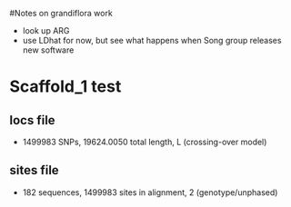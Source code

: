 #Notes on grandiflora work

* look up ARG
* use LDhat for now, but see what happens when Song group releases new software

# Scaffold_1 test
## locs file
* 1499983 SNPs, 19624.0050 total length, L (crossing-over model)
## sites file
* 182 sequences, 1499983 sites in alignment, 2 (genotype/unphased)
